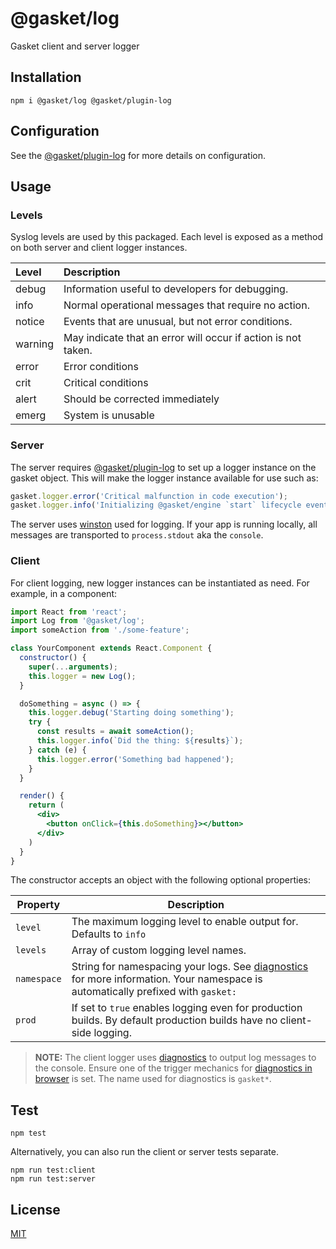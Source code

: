 # @gasket/log

Gasket client and server logger

## Installation

```
npm i @gasket/log @gasket/plugin-log
```

## Configuration

See the [@gasket/plugin-log] for more details on configuration.

## Usage

### Levels

Syslog levels are used by this packaged. Each level is exposed as a method on
both server and client logger instances.

| Level   | Description                                                   |
|:--------|:--------------------------------------------------------------|
| debug   | Information useful to developers for debugging.               |
| info    | Normal operational messages that require no action.           |
| notice  | Events that are unusual, but not error conditions.            |
| warning | May indicate that an error will occur if action is not taken. |
| error   | Error conditions                                              |
| crit    | Critical conditions                                           |
| alert   | Should be corrected immediately                               |
| emerg   | System is unusable                                            |

### Server

The server requires [@gasket/plugin-log] to set up a logger instance on the
gasket object. This will make the logger instance available for use such as:

```js
gasket.logger.error('Critical malfunction in code execution');
gasket.logger.info('Initializing @gasket/engine `start` lifecycle event');
```

The server uses [winston] used for logging. If your app is running locally, all
messages are transported to `process.stdout` aka the `console`.

### Client

For client logging, new logger instances can be instantiated as need. For
example, in a component:

```jsx
import React from 'react';
import Log from '@gasket/log';
import someAction from './some-feature';

class YourComponent extends React.Component {
  constructor() {
    super(...arguments);
    this.logger = new Log();
  }

  doSomething = async () => {
    this.logger.debug('Starting doing something');
    try {
      const results = await someAction();
      this.logger.info(`Did the thing: ${results}`);
    } catch (e) {
      this.logger.error('Something bad happened');
    }
  }

  render() {
    return (
      <div>
        <button onClick={this.doSomething}></button>
      </div>
    )
  }
}
```

The constructor accepts an object with the following optional properties:

| Property    | Description |
|-------------|-------------|
| `level`     | The maximum logging level to enable output for. Defaults to `info` |
| `levels`    | Array of custom logging level names. |
| `namespace` | String for namespacing your logs. See [diagnostics] for more information. Your namespace is automatically prefixed with `gasket:` |
| `prod`      | If set to `true` enables logging even for production builds. By default production builds have no client-side logging. |

> **NOTE:** The client logger uses [diagnostics] to output log messages to the
> console. Ensure one of the trigger mechanics for [diagnostics in browser] is
> set. The name used for diagnostics is `gasket*`.

## Test

```
npm test
```

Alternatively, you can also run the client or server tests separate.

```
npm run test:client
npm run test:server
```

## License

[MIT](./LICENSE.md)

<!-- LINKS -->

[winston]: https://github.com/winstonjs/winston
[diagnostics]: https://github.com/bigpipe/diagnostics
[diagnostics in browser]: https://github.com/bigpipe/diagnostics#browser
[@gasket/plugin-log]: /packages/gasket-plugin-log/README.md
